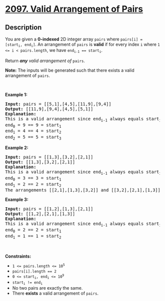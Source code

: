 
<!-- problem:start -->

# [2097. Valid Arrangement of Pairs](https://leetcode.com/problems/valid-arrangement-of-pairs)

## Description

<!-- description:start -->

<p>You are given a <strong>0-indexed</strong> 2D integer array <code>pairs</code> where <code>pairs[i] = [start<sub>i</sub>, end<sub>i</sub>]</code>. An arrangement of <code>pairs</code> is <strong>valid</strong> if for every index <code>i</code> where <code>1 &lt;= i &lt; pairs.length</code>, we have <code>end<sub>i-1</sub> == start<sub>i</sub></code>.</p>

<p>Return <em><strong>any</strong> valid arrangement of </em><code>pairs</code>.</p>

<p><strong>Note:</strong> The inputs will be generated such that there exists a valid arrangement of <code>pairs</code>.</p>

<p>&nbsp;</p>
<p><strong class="example">Example 1:</strong></p>

<pre>
<strong>Input:</strong> pairs = [[5,1],[4,5],[11,9],[9,4]]
<strong>Output:</strong> [[11,9],[9,4],[4,5],[5,1]]
<strong>Explanation:
</strong>This is a valid arrangement since end<sub>i-1</sub> always equals start<sub>i</sub>.
end<sub>0</sub> = 9 == 9 = start<sub>1</sub> 
end<sub>1</sub> = 4 == 4 = start<sub>2</sub>
end<sub>2</sub> = 5 == 5 = start<sub>3</sub>
</pre>

<p><strong class="example">Example 2:</strong></p>

<pre>
<strong>Input:</strong> pairs = [[1,3],[3,2],[2,1]]
<strong>Output:</strong> [[1,3],[3,2],[2,1]]
<strong>Explanation:</strong>
This is a valid arrangement since end<sub>i-1</sub> always equals start<sub>i</sub>.
end<sub>0</sub> = 3 == 3 = start<sub>1</sub>
end<sub>1</sub> = 2 == 2 = start<sub>2</sub>
The arrangements [[2,1],[1,3],[3,2]] and [[3,2],[2,1],[1,3]] are also valid.
</pre>

<p><strong class="example">Example 3:</strong></p>

<pre>
<strong>Input:</strong> pairs = [[1,2],[1,3],[2,1]]
<strong>Output:</strong> [[1,2],[2,1],[1,3]]
<strong>Explanation:</strong>
This is a valid arrangement since end<sub>i-1</sub> always equals start<sub>i</sub>.
end<sub>0</sub> = 2 == 2 = start<sub>1</sub>
end<sub>1</sub> = 1 == 1 = start<sub>2</sub>
</pre>

<p>&nbsp;</p>
<p><strong>Constraints:</strong></p>

<ul>
	<li><code>1 &lt;= pairs.length &lt;= 10<sup>5</sup></code></li>
	<li><code>pairs[i].length == 2</code></li>
	<li><code>0 &lt;= start<sub>i</sub>, end<sub>i</sub> &lt;= 10<sup>9</sup></code></li>
	<li><code>start<sub>i</sub> != end<sub>i</sub></code></li>
	<li>No two pairs are exactly the same.</li>
	<li>There <strong>exists</strong> a valid arrangement of <code>pairs</code>.</li>
</ul>

<!-- description:end -->
